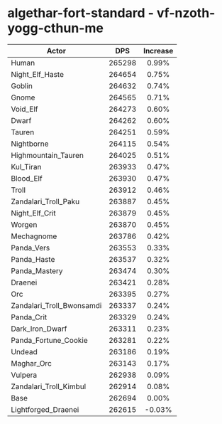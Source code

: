 # algethar-fort-standard - vf-nzoth-yogg-cthun-me
| Actor | DPS | Increase |
|---|:---:|:---:|
|Human|265298|0.99%|
|Night_Elf_Haste|264654|0.75%|
|Goblin|264632|0.74%|
|Gnome|264565|0.71%|
|Void_Elf|264273|0.60%|
|Dwarf|264262|0.60%|
|Tauren|264251|0.59%|
|Nightborne|264115|0.54%|
|Highmountain_Tauren|264025|0.51%|
|Kul_Tiran|263933|0.47%|
|Blood_Elf|263930|0.47%|
|Troll|263912|0.46%|
|Zandalari_Troll_Paku|263887|0.45%|
|Night_Elf_Crit|263879|0.45%|
|Worgen|263870|0.45%|
|Mechagnome|263786|0.42%|
|Panda_Vers|263553|0.33%|
|Panda_Haste|263537|0.32%|
|Panda_Mastery|263474|0.30%|
|Draenei|263421|0.28%|
|Orc|263395|0.27%|
|Zandalari_Troll_Bwonsamdi|263337|0.24%|
|Panda_Crit|263329|0.24%|
|Dark_Iron_Dwarf|263311|0.23%|
|Panda_Fortune_Cookie|263281|0.22%|
|Undead|263186|0.19%|
|Maghar_Orc|263143|0.17%|
|Vulpera|262938|0.09%|
|Zandalari_Troll_Kimbul|262914|0.08%|
|Base|262694|0.00%|
|Lightforged_Draenei|262615|-0.03%|
